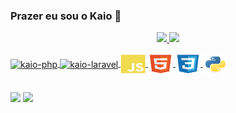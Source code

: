 ### Prazer eu sou o Kaio 👋

<div align="center">
  <a href="https://github.com/alvesskaio">
  <img height="180em" src="https://github-readme-stats.vercel.app/api?username=alvesskaio&show_icons=true&theme=dark&include_all_commits=true&count_private=true"/>
  <img height="180em" src="https://github-readme-stats.vercel.app/api/top-langs/?username=alvesskaio&layout=compact&langs_count=7&theme=dark"/>
</div>

<div style="display: inline_block"><br>
  <img align="center" alt="kaio-php" height="30" width="40"  src="https://cdn.jsdelivr.net/gh/devicons/devicon/icons/php/php-plain.svg">
  <img align="center" alt="kaio-laravel" height="30" width="40" src="https://cdn.jsdelivr.net/gh/devicons/devicon/icons/laravel/laravel-plain-wordmark.svg">
  <img align="center" alt="kaio-Js" height="30" width="40" src="https://raw.githubusercontent.com/devicons/devicon/master/icons/javascript/javascript-plain.svg">
  <img align="center" alt="kaio-HTML" height="30" width="40" src="https://raw.githubusercontent.com/devicons/devicon/master/icons/html5/html5-original.svg">
  <img align="center" alt="kaio-CSS" height="30" width="40" src="https://raw.githubusercontent.com/devicons/devicon/master/icons/css3/css3-original.svg">
  <img align="center" alt="kaio-Python" height="30" width="40" src="https://raw.githubusercontent.com/devicons/devicon/master/icons/python/python-original.svg">
  
</div>
  
  
   ##
  
<div> 
   <a href="https://discord.gg/3nSM5d7c" target="_blank"><img src="https://img.shields.io/badge/Discord-7289DA?style=for-the-badge&logo=discord&logoColor=white" target="_blank"></a> 
    <a href="https://www.linkedin.com/in/kaiosoaresalves" target="_blank"><img src="https://img.shields.io/badge/-LinkedIn-%230077B5?style=for-the-badge&logo=linkedin&logoColor=white" target="_blank"></a> 
  <!--   ![Snake animation](https://github.com/rafaballerini/rafaballerini/blob/output/github-contribution-grid-snake.svg) -->
</div>
